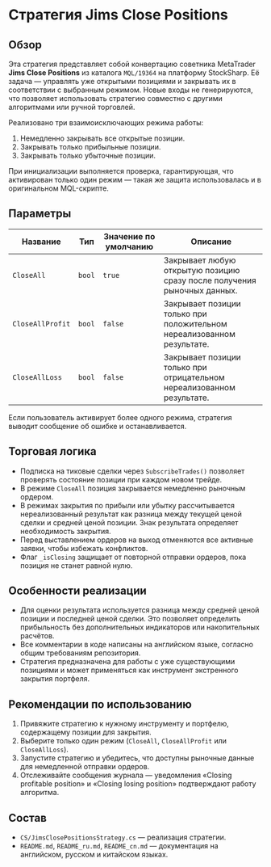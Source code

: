 # Стратегия Jims Close Positions

## Обзор
Эта стратегия представляет собой конвертацию советника MetaTrader **Jims Close Positions** из каталога `MQL/19364` на платформу StockSharp. Её задача — управлять уже открытыми позициями и закрывать их в соответствии с выбранным режимом. Новые входы не генерируются, что позволяет использовать стратегию совместно с другими алгоритмами или ручной торговлей.

Реализовано три взаимоисключающих режима работы:
1. Немедленно закрывать все открытые позиции.
2. Закрывать только прибыльные позиции.
3. Закрывать только убыточные позиции.

При инициализации выполняется проверка, гарантирующая, что активирован только один режим — такая же защита использовалась и в оригинальном MQL-скрипте.

## Параметры
| Название | Тип | Значение по умолчанию | Описание |
|----------|-----|------------------------|----------|
| `CloseAll` | `bool` | `true` | Закрывает любую открытую позицию сразу после получения рыночных данных. |
| `CloseAllProfit` | `bool` | `false` | Закрывает позиции только при положительном нереализованном результате. |
| `CloseAllLoss` | `bool` | `false` | Закрывает позиции только при отрицательном нереализованном результате. |

Если пользователь активирует более одного режима, стратегия выводит сообщение об ошибке и останавливается.

## Торговая логика
- Подписка на тиковые сделки через `SubscribeTrades()` позволяет проверять состояние позиции при каждом новом трейде.
- В режиме `CloseAll` позиция закрывается немедленно рыночным ордером.
- В режимах закрытия по прибыли или убытку рассчитывается нереализованный результат как разница между текущей ценой сделки и средней ценой позиции. Знак результата определяет необходимость закрытия.
- Перед выставлением ордеров на выход отменяются все активные заявки, чтобы избежать конфликтов.
- Флаг `_isClosing` защищает от повторной отправки ордеров, пока позиция не станет равной нулю.

## Особенности реализации
- Для оценки результата используется разница между средней ценой позиции и последней ценой сделки. Это позволяет определить прибыльность без дополнительных индикаторов или накопительных расчётов.
- Все комментарии в коде написаны на английском языке, согласно общим требованиям репозитория.
- Стратегия предназначена для работы с уже существующими позициями и может применяться как инструмент экстренного закрытия портфеля.

## Рекомендации по использованию
1. Привяжите стратегию к нужному инструменту и портфелю, содержащему позиции для закрытия.
2. Выберите только один режим (`CloseAll`, `CloseAllProfit` или `CloseAllLoss`).
3. Запустите стратегию и убедитесь, что доступны рыночные данные для немедленной отправки ордеров.
4. Отслеживайте сообщения журнала — уведомления «Closing profitable position» и «Closing losing position» подтверждают работу алгоритма.

## Состав
- `CS/JimsClosePositionsStrategy.cs` — реализация стратегии.
- `README.md`, `README_ru.md`, `README_cn.md` — документация на английском, русском и китайском языках.
